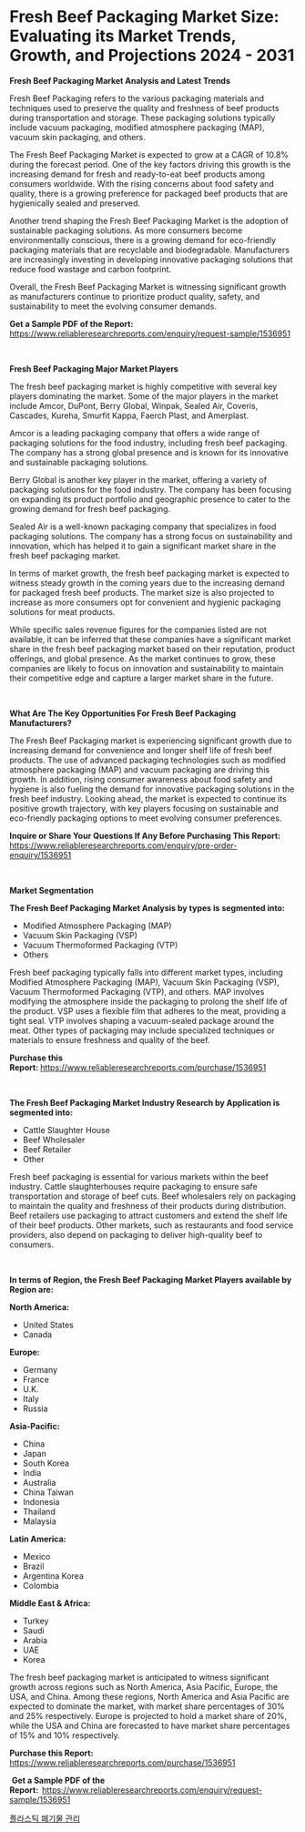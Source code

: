 <p><h1>Fresh Beef Packaging Market Size: Evaluating its Market Trends, Growth, and Projections 2024 - 2031</h1></p><p><strong>Fresh Beef Packaging Market Analysis and Latest Trends</strong></p>
<p><p>Fresh Beef Packaging refers to the various packaging materials and techniques used to preserve the quality and freshness of beef products during transportation and storage. These packaging solutions typically include vacuum packaging, modified atmosphere packaging (MAP), vacuum skin packaging, and others.</p><p>The Fresh Beef Packaging Market is expected to grow at a CAGR of 10.8% during the forecast period. One of the key factors driving this growth is the increasing demand for fresh and ready-to-eat beef products among consumers worldwide. With the rising concerns about food safety and quality, there is a growing preference for packaged beef products that are hygienically sealed and preserved.</p><p>Another trend shaping the Fresh Beef Packaging Market is the adoption of sustainable packaging solutions. As more consumers become environmentally conscious, there is a growing demand for eco-friendly packaging materials that are recyclable and biodegradable. Manufacturers are increasingly investing in developing innovative packaging solutions that reduce food wastage and carbon footprint.</p><p>Overall, the Fresh Beef Packaging Market is witnessing significant growth as manufacturers continue to prioritize product quality, safety, and sustainability to meet the evolving consumer demands.</p></p>
<p><strong>Get a Sample PDF of the Report:&nbsp;</strong> <a href="https://www.reliableresearchreports.com/enquiry/request-sample/1536951">https://www.reliableresearchreports.com/enquiry/request-sample/1536951</a></p>
<p>&nbsp;</p>
<p><strong>Fresh Beef Packaging Major Market Players</strong></p>
<p><p>The fresh beef packaging market is highly competitive with several key players dominating the market. Some of the major players in the market include Amcor, DuPont, Berry Global, Winpak, Sealed Air, Coveris, Cascades, Kureha, Smurfit Kappa, Faerch Plast, and Amerplast.</p><p>Amcor is a leading packaging company that offers a wide range of packaging solutions for the food industry, including fresh beef packaging. The company has a strong global presence and is known for its innovative and sustainable packaging solutions.</p><p>Berry Global is another key player in the market, offering a variety of packaging solutions for the food industry. The company has been focusing on expanding its product portfolio and geographic presence to cater to the growing demand for fresh beef packaging.</p><p>Sealed Air is a well-known packaging company that specializes in food packaging solutions. The company has a strong focus on sustainability and innovation, which has helped it to gain a significant market share in the fresh beef packaging market.</p><p>In terms of market growth, the fresh beef packaging market is expected to witness steady growth in the coming years due to the increasing demand for packaged fresh beef products. The market size is also projected to increase as more consumers opt for convenient and hygienic packaging solutions for meat products.</p><p>While specific sales revenue figures for the companies listed are not available, it can be inferred that these companies have a significant market share in the fresh beef packaging market based on their reputation, product offerings, and global presence. As the market continues to grow, these companies are likely to focus on innovation and sustainability to maintain their competitive edge and capture a larger market share in the future.</p></p>
<p>&nbsp;</p>
<p><strong>What Are The Key Opportunities For Fresh Beef Packaging Manufacturers?</strong></p>
<p><p>The Fresh Beef Packaging market is experiencing significant growth due to increasing demand for convenience and longer shelf life of fresh beef products. The use of advanced packaging technologies such as modified atmosphere packaging (MAP) and vacuum packaging are driving this growth. In addition, rising consumer awareness about food safety and hygiene is also fueling the demand for innovative packaging solutions in the fresh beef industry. Looking ahead, the market is expected to continue its positive growth trajectory, with key players focusing on sustainable and eco-friendly packaging options to meet evolving consumer preferences.</p></p>
<p><strong>Inquire or Share Your Questions If Any Before Purchasing This Report:</strong> <a href="https://www.reliableresearchreports.com/enquiry/pre-order-enquiry/1536951">https://www.reliableresearchreports.com/enquiry/pre-order-enquiry/1536951</a></p>
<p>&nbsp;</p>
<p><strong>Market Segmentation</strong></p>
<p><strong>The Fresh Beef Packaging Market Analysis by types is segmented into:</strong></p>
<p><ul><li>Modified Atmosphere Packaging (MAP)</li><li>Vacuum Skin Packaging (VSP)</li><li>Vacuum Thermoformed Packaging (VTP)</li><li>Others</li></ul></p>
<p><p>Fresh beef packaging typically falls into different market types, including Modified Atmosphere Packaging (MAP), Vacuum Skin Packaging (VSP), Vacuum Thermoformed Packaging (VTP), and others. MAP involves modifying the atmosphere inside the packaging to prolong the shelf life of the product. VSP uses a flexible film that adheres to the meat, providing a tight seal. VTP involves shaping a vacuum-sealed package around the meat. Other types of packaging may include specialized techniques or materials to ensure freshness and quality of the beef.</p></p>
<p><strong>Purchase this Report:&nbsp;</strong><a href="https://www.reliableresearchreports.com/purchase/1536951">https://www.reliableresearchreports.com/purchase/1536951</a></p>
<p>&nbsp;</p>
<p><strong>The Fresh Beef Packaging Market Industry Research by Application is segmented into:</strong></p>
<p><ul><li>Cattle Slaughter House</li><li>Beef Wholesaler</li><li>Beef Retailer</li><li>Other</li></ul></p>
<p><p>Fresh beef packaging is essential for various markets within the beef industry. Cattle slaughterhouses require packaging to ensure safe transportation and storage of beef cuts. Beef wholesalers rely on packaging to maintain the quality and freshness of their products during distribution. Beef retailers use packaging to attract customers and extend the shelf life of their beef products. Other markets, such as restaurants and food service providers, also depend on packaging to deliver high-quality beef to consumers.</p></p>
<p>&nbsp;</p>
<p><strong>In terms of Region, the Fresh Beef Packaging Market Players available by Region are:</strong></p>
<p>
    <p> <strong> North America: </strong>
        <ul>
            <li>United States</li>
            <li>Canada</li>
        </ul>
        </p> 
    <p> <strong> Europe: </strong>
        <ul>
            <li>Germany</li>
            <li>France</li>
            <li>U.K.</li>
            <li>Italy</li>
            <li>Russia</li>
        </ul>
        </p> 
    <p> <strong> Asia-Pacific: </strong>
        <ul>
            <li>China</li>
            <li>Japan</li>
            <li>South Korea</li>
            <li>India</li>
            <li>Australia</li>
            <li>China Taiwan</li>
            <li>Indonesia</li>
            <li>Thailand</li>
            <li>Malaysia</li>
        </ul>
        </p> 
    <p> <strong> Latin America: </strong>
        <ul>
            <li>Mexico</li>
            <li>Brazil</li>
            <li>Argentina Korea</li>
            <li>Colombia</li>
        </ul>
        </p> 
    <p> <strong> Middle East & Africa: </strong>
        <ul>
            <li>Turkey</li>
            <li>Saudi</li>
            <li>Arabia</li>
            <li>UAE</li>
            <li>Korea</li>
        </ul>
    </p>
    </p>
<p><p>The fresh beef packaging market is anticipated to witness significant growth across regions such as North America, Asia Pacific, Europe, the USA, and China. Among these regions, North America and Asia Pacific are expected to dominate the market, with market share percentages of 30% and 25% respectively. Europe is projected to hold a market share of 20%, while the USA and China are forecasted to have market share percentages of 15% and 10% respectively.</p></p>
<p><strong>Purchase this Report: </strong><a href="https://www.reliableresearchreports.com/purchase/1536951">https://www.reliableresearchreports.com/purchase/1536951</a></p>
<p>&nbsp;<strong>Get a Sample PDF of the Report:&nbsp;&nbsp;</strong><a href="https://www.reliableresearchreports.com/enquiry/request-sample/1536951">https://www.reliableresearchreports.com/enquiry/request-sample/1536951</a></p>
<p><strong></strong></p>
<p><p><a href="https://github.com/sougarounis/Market-Research-Report-List-3/blob/main/3062848132.md">플라스틱 폐기물 관리</a></p></p>